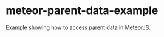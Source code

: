 meteor-parent-data-example
==========================

Example showing how to access parent data in MeteorJS.

